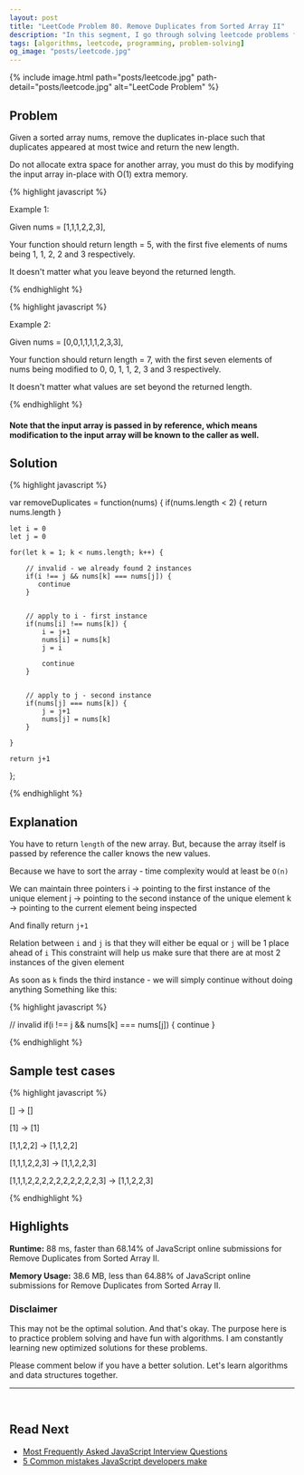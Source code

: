 ```yaml
---
layout: post
title: "LeetCode Problem 80. Remove Duplicates from Sorted Array II"
description: "In this segment, I go through solving leetcode problems for my own practice. I walk through my thinking process so that we can all learn together."
tags: [algorithms, leetcode, programming, problem-solving]
og_image: "posts/leetcode.jpg"
---
```


{% include image.html path="posts/leetcode.jpg" path-detail="posts/leetcode.jpg" alt="LeetCode Problem" %}

## Problem

Given a sorted array nums, remove the duplicates in-place such that duplicates appeared at most twice and return the new length.

Do not allocate extra space for another array, you must do this by modifying the input array in-place with O(1) extra memory.

{% highlight javascript %}

Example 1:

Given nums = [1,1,1,2,2,3],

Your function should return length = 5, with the first five elements of nums being 1, 1, 2, 2 and 3 respectively.

It doesn't matter what you leave beyond the returned length.

{% endhighlight %}

{% highlight javascript %}

Example 2:

Given nums = [0,0,1,1,1,1,2,3,3],

Your function should return length = 7, with the first seven elements of nums being modified to 0, 0, 1, 1, 2, 3 and 3 respectively.

It doesn't matter what values are set beyond the returned length.

{% endhighlight %}

#### Note that the input array is passed in by reference, which means modification to the input array will be known to the caller as well.

## Solution


{% highlight javascript %}

var removeDuplicates = function(nums) {
    if(nums.length < 2) {
       return nums.length
    }
    
    let i = 0
    let j = 0
    
    for(let k = 1; k < nums.length; k++) {
        
        // invalid - we already found 2 instances
        if(i !== j && nums[k] === nums[j]) {
           continue
        }
        
        
        // apply to i - first instance
        if(nums[i] !== nums[k]) {
            i = j+1
            nums[i] = nums[k]
            j = i
            
            continue
        }
        
        
        // apply to j - second instance
        if(nums[j] === nums[k]) {
            j = j+1
            nums[j] = nums[k]
        }
        
    }
    
    return j+1
};


{% endhighlight %}


## Explanation

You have to return `length` of the new array. But, because the array itself is passed by reference the caller knows the new values.

Because we have to sort the array - time complexity would at least be `O(n)`

We can maintain three pointers
i -> pointing to the first instance of the unique element
j -> pointing to the second instance of the unique element
k -> pointing to the current element being inspected

And finally return `j+1`

Relation between `i` and `j` is that they will either be equal or `j` will be 1 place ahead of `i`
This constraint will help us make sure that there are at most 2 instances of the given element

As soon as `k` finds the third instance - we will simply continue without doing anything
Something like this:

{% highlight javascript %}

// invalid
if(i !== j && nums[k] === nums[j]) {
    continue
}

{% endhighlight %}


## Sample test cases

{% highlight javascript %}

[]
-> []

[1]
-> [1]

[1,1,2,2]
-> [1,1,2,2]

[1,1,1,2,2,3]
-> [1,1,2,2,3]

[1,1,1,2,2,2,2,2,2,2,2,2,2,3]
-> [1,1,2,2,3]

{% endhighlight %}


## Highlights

**Runtime:** 88 ms, faster than 68.14% of JavaScript online submissions for Remove Duplicates from Sorted Array II.

**Memory Usage:** 38.6 MB, less than 64.88% of JavaScript online submissions for Remove Duplicates from Sorted Array II.


### Disclaimer
This may not be the optimal solution. And that's okay. The purpose here is to practice problem solving and have fun with algorithms. I am constantly learning new optimized solutions for these problems.

Please comment below if you have a better solution. Let's learn algorithms and data structures together.


---


<br>

## Read Next

- [Most Frequently Asked JavaScript Interview Questions](/posts/frequently-asked-javascript-interview-questions)
- [5 Common mistakes JavaScript developers make](/posts/steps-after-you-type-url-in-browser)
